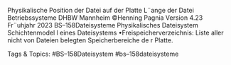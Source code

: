Physikalische Position der Datei auf der Platte
L¨ange der Datei
Betriebssysteme DHBW Mannheim ©Henning Pagnia Version 4.23 Fr¨uhjahr 2023 BS–158Dateisysteme Physikalisches Dateisystem Schichtenmodel l eines Dateisystems
•Freispeicherverzeichnis:
Liste aller nicht von Dateien belegten Speicherbereiche de r Platte.

   Tags & Topics:
   #BS–158Dateisystem
   #bs–158dateisysteme